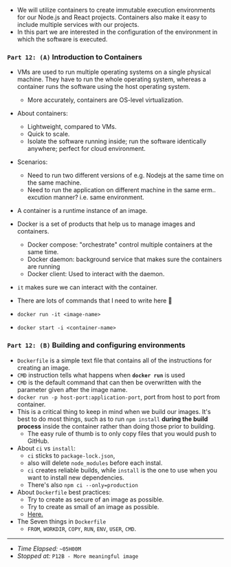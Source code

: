 - We will utilize containers to create immutable execution environments for our Node.js and React projects. Containers also make it easy to include multiple services with our projects.
- In this part we are interested in the configuration of the environment in which the software is executed.

### `Part 12: (A)` Introduction to Containers

- VMs are used to run multiple operating systems on a single physical machine. They have to run the whole operating system, whereas a container runs the software using the host operating system.

  - More accurately, containers are OS-level virtualization.

- About containers:
  - Lightweight, compared to VMs.
  - Quick to scale.
  - Isolate the software running inside; run the software identically anywhere; perfect for cloud environment.
- Scenarios:

  - Need to run two different versions of e.g. Nodejs at the same time on the same machine.
  - Need to run the application on different machine in the same erm.. excution manner? i.e. same environment.

- A container is a runtime instance of an image.
- Docker is a set of products that help us to manage images and containers.

  - Docker compose: "orchestrate" control multiple containers at the same time.
  - Docker daemon: background service that makes sure the containers are running
  - Docker client: Used to interact with the daemon.

- `it` makes sure we can interact with the container.
- There are lots of commands that I need to write here 😬

- `docker run -it <image-name>`
- `docker start -i <container-name>`

### `Part 12: (B)` Building and configuring environments

- `Dockerfile` is a simple text file that contains all of the instructions for creating an image.
- `CMD` instruction tells what happens when **`docker run`** is used
- `CMD` is the default command that can then be overwritten with the parameter given after the image name.
- `docker run -p host-port:application-port`, port from host to port from container.
- This is a critical thing to keep in mind when we build our images. It's best to do most things, such as to run `npm install` **during the build process** inside the container rather than doing those prior to building.
  - The easy rule of thumb is to only copy files that you would push to GitHub.
- About `ci` vs `install`:
  - `ci` sticks to `package-lock.json`,
  - also will delete `node_modules` before each instal.
  - `ci` creates reliable builds, while `install` is the one to use when you want to install new dependencies.
  - There's also `npm ci --only=production`
- About `Dockerfile` best practices:
  - Try to create as secure of an image as possible.
  - Try to create as small of an image as possible.
  - [Here.](https://snyk.io/blog/10-best-practices-to-containerize-nodejs-web-applications-with-docker/)
- The Seven things in `Dockerfile`
  - `FROM`, `WORKDIR`, `COPY`, `RUN`, `ENV`, `USER`, `CMD`.

---

- _Time Elapsed:_ `~05H00M`
- _Stopped at:_ `P12B - More meaningful image`

